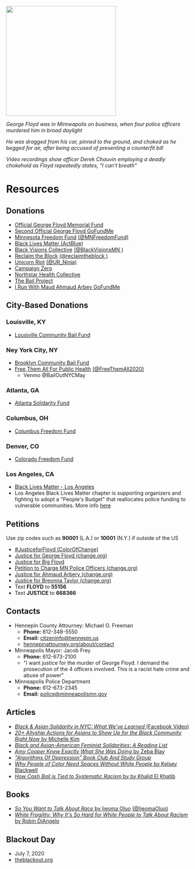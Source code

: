 <img src="https://wpcdn.us-east-1.vip.tn-cloud.net/www.channel3000.com/content/uploads/2020/05/JUSTICE-FOR-GEORGE.jpg" alt="" width="300"/>

*George Floyd was in Minneapolis on business,  when four police officers murdered him in broad daylight*

*He was dragged from his car, pinned to the ground, and choked as he begged for air, after being accused of presenting a counterfit bill*

*Video recordings show officer Derek Chauvin employing a deadly chokehold as Floyd repeatedly states, "I can't breath"*

# Resources

## Donations

- [Official George Floyd Memorial Fund](https://www.gofundme.com/f/georgefloyd)
- [Second Official George Floyd GoFundMe](https://www.gofundme.com/f/george-floyd-bigfloyd)
- [Minnesota Freedom Fund](https://minnesotafreedomfund.org/donate) [(@MNFreedomFund)](https://twitter.com/MNFreedomFund)
- [Black Lives Matter (ActBlue)](https://secure.actblue.com/donate/ms_blm_homepage_2019)
- [Black Visions Collective](https://www.payit2.com/fundraiser/98548) [(@BlackVisionsMN
 )](https://twitter.com/BlackVisionsMN)
- [Reclaim the Block](https://secure.everyaction.com/zae4prEeKESHBy0MKXTIcQ2) [(@reclaimtheblock
 )](https://twitter.com/reclaimtheblock)
- [Unicorn Riot](https://unicornriot.ninja/donate/) [(@UR_Ninja)](https://twitter.com/UR_Ninja)
- [Campaign Zero](https://www.joincampaignzero.org/)
- [Northstar Health Collective](https://www.northstarhealthcollective.org/donate)
- [The Bail Project](https://secure.givelively.org/donate/the-bail-project)
- [I Run With Maud Ahmaud Arbey GoFundMe](https://www.gofundme.com/f/i-run-with-maud)

## City-Based Donations

### Louisville, KY
- [Lousiville Community Bail Fund](https://actionnetwork.org/fundraising/louisville-community-bail-fund/)

### Ney York City, NY
- [Brooklyn Community Bail Fund](https://brooklynbailfund.org/donate)
- [Free Them All For Public Health](https://twitter.com/freethemall2020) [(@FreeThemAll2020)](https://twitter.com/freethemall2020)
  - Venmo @BailOutNYCMay

### Atlanta, GA
- [Atlanta Solidarity Fund](https://actionnetwork.org/fundraising/support-justiceforgeorgefloyd-protesters-in-atlanta)

### Columbus, OH
- [Columbus Freedom Fund](https://www.paypal.me/columbusfreedomfund)

### Denver, CO
- [Colorado Freedom Fund](https://fundly.com/coloradofreedom?form=popup#)

### Los Angeles, CA
- [Black Lives Matter - Los Angeles](https://www.gofundme.com/f/blmla)
- Los Angeles Black Lives Matter chapter is supporting organizers and fighting to adopt a "People's Budget" that reallocates police funding to vulnerable communities. More info [here](https://www.blmla.org/)

## Petitions
Use zip codes such as **90001** (L.A.) or **10001** (N.Y.) if outside of the US
- [#JusticeforFloyd (ColorOfChange)](https://act.colorofchange.org/sign/justiceforfloyd_george_floyd_minneapolis)
- [Justice for George Floyd (change.org)](https://www.change.org/p/mayor-jacob-frey-justice-for-george-floyd)
- [Justice for Big Floyd](https://www.justiceforbigfloyd.com/)
- [Petition to Charge MN Police Officers (change.org)](https://www.change.org/p/change-org-the-minneapolis-police-officers-to-be-charged-for-murder-after-killing-innocent-black-man)
- [Justice for Ahmaud Arbery (change.org)](https://www.change.org/p/district-attorney-tom-durden-justice-for-ahmaud-arbery-i-run-with-maud)
- [Justice for Breonna Taylor (change.org)](https://www.change.org/p/andy-beshear-justice-for-breonna-taylor)
- Text **FLOYD** to **55156**
- Text **JUSTICE** to **668366**

## Contacts
- Hennepin County Attourney: Michael O. Freeman
  - **Phone:** 612-348-5550
  - **Email:** [citzeninfo@hennepin.us](mailto:citzeninfo@hennepin.us)
  - [hennepinattourney.org/about/contact](www.hennepinattourney.org/about/contact)
- Minneapolis Mayor: Jacob Frey
  - **Phone:** 612-673-2100
  - "I want justice for the murder of George Floyd. I demand the prosecution of the 4 officers involved. This is a racist hate crime and abuse of power"
- Minneapolis Police Department
  - **Phone:** 612-673-2345
  - **Email:** [police@minneapolismn.gov](mailto:police@minneapolismn.gov)


## Articles
- [*Black & Asian Solidarity in NYC: What We've Learned* (Facebook Video)](https://www.facebook.com/BUFU.BYUSFORUS/videos/1214147432261027/)
- [*20+ Allyship Actions for Asians to Show Up for the Black Community Right Now* by Michelle Kim](https://medium.com/awaken-blog/20-allyship-actions-for-asians-to-show-up-for-the-black-community-right-now-464e5689cf3e)
- [*Black and Asian-American Feminist Solidarities: A Reading List*](https://www.blackwomenradicals.com/blog-feed/black-and-asian-feminist-solidarities-a-reading-list)
- [*Amy Cooper Knew Exactly What She Was Doing* by Zeba Blay](https://www.huffpost.com/entry/amy-cooper-knew-exactly-what-she-was-doing_n_5ecd1d89c5b6c1f281e0fbc5)
- [*“Algorithms Of Oppression” Book Club And Study Group*](https://womenscenterforcreativework.com/events/algorithms-of-oppression/)
- [*Why People of Color Need Spaces Without White People* by Kelsey Blackwell](https://arrow-journal.org/why-people-of-color-need-spaces-without-white-people/)
- [*How Cash Bail is Tied to Systematic Racism* by by Khalid El Khatib](https://www.papermag.com/cash-bail-systematic-racism-2646133756.html)

## Books
- [*So You Want to Talk About Race* by Ijeoma Oluo](http://www.ijeomaoluo.com/writing) [(@IjeomaOluo)](https://twitter.com/IjeomaOluo)
- [*White Fragility: Why It's So Hard for White People to Talk About Racism* by Robin DiAngelo](https://robindiangelo.com/publications/)

## Blackout Day
- July 7, 2020
- [theblackout.org](http://theblackout.org/)
